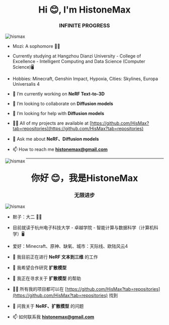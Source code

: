 


<h1 align="center">Hi 😊, I'm HistoneMax</h1>

<h3 align="center">INFINITE PROGRESS</h3>

<p align="left"> <img src="https://komarev.com/ghpvc/?username=hismax&label=Profile%20views&color=0e75b6&style=flat" alt="hismax" /> </p>

- Mozi: A sophomore 🏳️‍🌈

- Currently studying at Hangzhou Dianzi University - College of Excellence - Intelligent Computing and Data Science (Computer Science)🖥️

- Hobbies: Minecraft, Genshin Impact, Hypoxia, Cities: Skylines, Europa Universalis 4



- 🔭 I’m currently working on **NeRF Text-to-3D**

- 👯 I’m looking to collaborate on **Diffusion models**

- 🤝 I’m looking for help with **Diffusion models**

- 👨‍💻 All of my projects are available at [https://github.com/HisMax?tab=repositories](https://github.com/HisMax?tab=repositories)

- 💬 Ask me about **NeRF、Diffusion models**

- 📫 How to reach me **histonemax@gmail.com**

<p><img align="left" src="https://github-readme-stats.vercel.app/api/top-langs?username=hismax&show_icons=true&locale=en&layout=compact" alt="hismax" /></p>

---

<h1 align="center">你好 😊，我是HistoneMax</h1>

<h3 align="center">无限进步</h3>

<p align="left"> <img src="https://komarev.com/ghpvc/?username=hismax&label=个人资料浏览次数&color=0e75b6&style=flat" alt="hismax" /> </p>

- 默子：大二 🏳️‍🌈

- 目前就读于杭州电子科技大学 - 卓越学院 - 智能计算与数据科学（计算机科学）🖥️

- 爱好：Minecraft、原神、缺氧、城市：天际线、欧陆风云4

- 🔭 我目前正在进行 **NeRF 文本到三维** 的工作

- 👯 我希望合作研究 **扩散模型**

- 🤝 我正在寻求关于 **扩散模型** 的帮助

- 👨‍💻 所有我的项目都可以在 [https://github.com/HisMax?tab=repositories](https://github.com/HisMax?tab=repositories) 找到

- 💬 问我关于 **NeRF、扩散模型** 的问题

- 📫 如何联系我 **histonemax@gmail.com**

